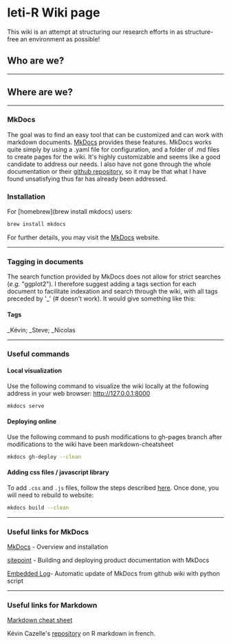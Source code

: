 # leti-R Wiki page

This wiki is an attempt at structuring our research efforts in as structure-free an environment as possible!


## Who are we?  
------

## Where are we?
------

<div id="map_authors"> </div>


### MkDocs

The goal was to find an easy tool that can be customized and can work with markdown documents. [MkDocs](http://www.mkdocs.org/) provides these features. MkDocs works quite simply by using a .yaml file for configuration, and a folder of .md files to create pages for the wiki. It's  highly customizable and seems like a good candidate to address our needs. I also have not gone through the whole documentation or their [github repository](https://github.com/mkdocs/mkdocs/), so it may be that what I have found unsatisfying thus far has already been addressed.

### Installation

For [homebrew](brew install mkdocs) users:

```bash
brew install mkdocs
```

For further details, you may visit the [MkDocs](http://www.mkdocs.org/) website.



------------------------
### Tagging in documents

The search function provided by MkDocs does not allow for strict searches (*e.g.* "ggplot2"). I therefore suggest adding a tags section for each document to facilitate indexation and search through the wiki, with all tags preceded by '\_' (\# doesn't work). It would give something like this:

#### Tags
\_Kévin;
\_Steve;
\_Nicolas

-----------------------------------
### Useful commands

#### Local visualization

Use the following command to visualize the wiki locally at the following address in your web browser: http://127.0.0.1:8000

```bash
mkdocs serve
```

#### Deploying online
Use the following command to push modifications to gh-pages branch after modifications to the wiki have been markdown-cheatsheet

```bash
mkdocs gh-deploy --clean
```

#### Adding css files / javascript library

To add `.css` and  `.js` files, follow the steps described [here](http://www.mkdocs.org/user-guide/styling-your-docs/). Once done,
you will need to rebuild to website:

```bash
mkdocs build --clean
```

<!-- https://www.npmjs.com/package/yamljs -->

---------------------------
### Useful links for MkDocs

[MkDocs](http://www.mkdocs.org/) - Overview and installation

[sitepoint](https://www.sitepoint.com/building-product-documentation-mkdocs/) - Building and deploying product documentation with MkDocs

[Embedded Log](http://www.embeddedlog.com/static-docs-from-github-wiki.html)- Automatic update of MkDocs from github wiki with python script

---------------------------
### Useful links for Markdown

<!-- That's mostly for David! -->
[Markdown cheat sheet](https://enterprise.github.com/downloads/en/markdown-cheatsheet.pdf)

Kévin Cazelle's [repository](https://github.com/KevCaz/Rmarkdowndocfr) on R markdown in french.
